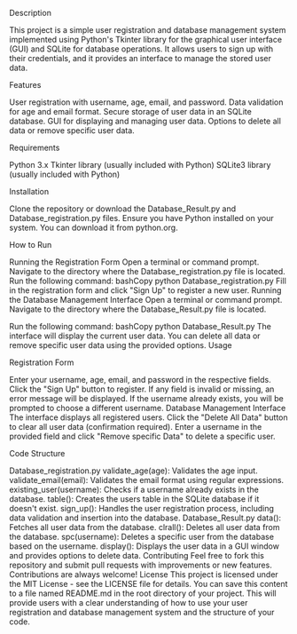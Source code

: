 
Description

This project is a simple user registration and database management system implemented using Python's Tkinter library for the graphical user interface (GUI) and SQLite for database operations. 
It allows users to sign up with their credentials, and it provides an interface to manage the stored user data.

Features

User registration with username, age, email, and password.
Data validation for age and email format.
Secure storage of user data in an SQLite database.
GUI for displaying and managing user data.
Options to delete all data or remove specific user data.

Requirements

Python 3.x
Tkinter library (usually included with Python)
SQLite3 library (usually included with Python)

Installation

Clone the repository or download the Database_Result.py and Database_registration.py files.
Ensure you have Python installed on your system. You can download it from python.org.

How to Run

Running the Registration Form
Open a terminal or command prompt.
Navigate to the directory where the Database_registration.py file is located.
Run the following command:
bashCopy
python Database_registration.py
Fill in the registration form and click "Sign Up" to register a new user.
Running the Database Management Interface
Open a terminal or command prompt.
Navigate to the directory where the Database_Result.py file is located.

Run the following command:
bashCopy
python Database_Result.py
The interface will display the current user data. You can delete all data or remove specific user data using the provided options.
Usage

Registration Form

Enter your username, age, email, and password in the respective fields.
Click the "Sign Up" button to register.
If any field is invalid or missing, an error message will be displayed.
If the username already exists, you will be prompted to choose a different username.
Database Management Interface
The interface displays all registered users.
Click the "Delete All Data" button to clear all user data (confirmation required).
Enter a username in the provided field and click "Remove specific Data" to delete a specific user.

Code Structure

Database_registration.py
validate_age(age): Validates the age input.
validate_email(email): Validates the email format using regular expressions.
existing_user(username): Checks if a username already exists in the database.
table(): Creates the users table in the SQLite database if it doesn't exist.
sign_up(): Handles the user registration process, including data validation and insertion into the database.
Database_Result.py
data(): Fetches all user data from the database.
clrall(): Deletes all user data from the database.
spc(username): Deletes a specific user from the database based on the username.
display(): Displays the user data in a GUI window and provides options to delete data.
Contributing
Feel free to fork this repository and submit pull requests with improvements or new features. Contributions are always welcome!
License
This project is licensed under the MIT License - see the LICENSE file for details.
You can save this content to a file named README.md in the root directory of your project. This will provide users with a clear understanding of how to use your user registration and database management system and the structure of your code.
